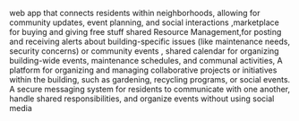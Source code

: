 web app that connects residents within neighborhoods, allowing for community updates, event planning, and social interactions ,marketplace for buying and giving free stuff
shared Resource Management,for posting and receiving alerts about building-specific issues (like maintenance needs, security concerns) or community events ,
shared calendar for organizing building-wide events, maintenance schedules, and communal activities, 
A platform for organizing and managing collaborative projects or initiatives within the building, such as gardening, recycling programs, or social events.
A secure messaging system for residents to communicate with one another, handle shared responsibilities, and organize events without using social media
